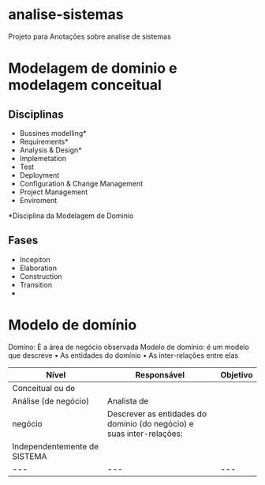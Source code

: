 # analise-sistemas
Projeto para Anotações sobre analise de sistemas

# Modelagem de dominio e modelagem conceitual

## Disciplinas
- Bussines modelling* 
- Requirements*
- Analysis & Design*
- Implemetation
- Test
- Deployment
- Configuration & Change Management
- Project Management
- Enviroment

*Disciplina da Modelagem de Dominio

## Fases
- Incepiton 
- Elaboration
- Construction 
- Transition
- 

# Modelo de domínio
Domíno: É a área de negócio observada
Modelo de domínio: é um modelo que descreve
• As entidades do domínio
• As inter-relações entre elas

| Nível  | Responsável  | Objetivo   | 
|---	   |---         	|---         |
|Conceitual ou de
Análise (de negócio) |Analista de
negócio | Descrever as entidades do domínio (do negócio) e suas inter-relações:
Independentemente de SISTEMA |
|---	   |---         	|---         |
